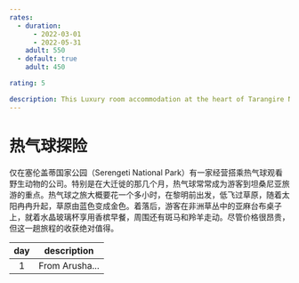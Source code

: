 ```yaml
---
rates:
  - duration:
      - 2022-03-01
      - 2022-05-31
    adult: 550
  - default: true
    adult: 450

rating: 5

description: This Luxury room accommodation at the heart of Tarangire National Park home to elephants offers 10 tented luxury accommodation at the heart of the park.
---
```


# 热气球探险

仅在塞伦盖蒂国家公园（Serengeti National Park）有一家经营搭乘热气球观看野生动物的公司。特别是在大迁徙的那几个月，热气球常常成为游客到坦桑尼亚旅游的重点。热气球之旅大概要花一个多小时，在黎明前出发，低飞过草原，随着太阳冉冉升起，草原由蓝色变成金色。着落后，游客在非洲草丛中的亚麻台布桌子上，就着水晶玻璃杯享用香槟早餐，周围还有斑马和羚羊走动。尽管价格很昂贵，但这一趟旅程的收获绝对值得。

| day | description    |
| :-: | -------------- |
|  1  | From Arusha... |
